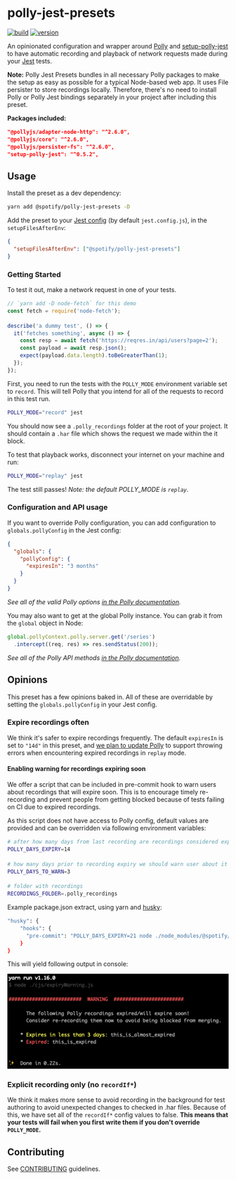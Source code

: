 # polly-jest-presets

[![build](https://img.shields.io/circleci/build/github/spotify/polly-jest-presets.svg)](https://circleci.com/gh/spotify/polly-jest-presets)
[![version](https://img.shields.io/github/package-json/v/spotify/polly-jest-presets.svg)](https://www.npmjs.com/package/@spotify/polly-jest-presets)

An opinionated configuration and wrapper around [Polly] and [setup-polly-jest] to have automatic recording and playback of network requests made during your [Jest] tests.

**Note:** Polly Jest Presets bundles in all necessary Polly packages to make the setup as easy as possible for a typical Node-based web app. It uses File persister to store recordings locally. Therefore, there's no need to install Polly or Polly Jest bindings separately in your project after including this preset.

**Packages included:**

```json
"@pollyjs/adapter-node-http": "^2.6.0",
"@pollyjs/core": "^2.6.0",
"@pollyjs/persister-fs": "^2.6.0",
"setup-polly-jest": "^0.5.2",
```

## Usage

Install the preset as a dev dependency:

```sh
yarn add @spotify/polly-jest-presets -D
```

Add the preset to your [Jest config](https://jestjs.io/docs/en/configuration) (by default `jest.config.js`), in the `setupFilesAfterEnv`:

```json
{
  "setupFilesAfterEnv": ["@spotify/polly-jest-presets"]
}
```

### Getting Started

To test it out, make a network request in one of your tests.

```js
// `yarn add -D node-fetch` for this demo
const fetch = require('node-fetch');

describe('a dummy test', () => {
  it('fetches something', async () => {
    const resp = await fetch('https://reqres.in/api/users?page=2');
    const payload = await resp.json();
    expect(payload.data.length).toBeGreaterThan(1);
  });
});
```

First, you need to run the tests with the `POLLY_MODE` environment variable set to `record`. This will tell Polly that you intend for all of the requests to record in this test run. 

```sh
POLLY_MODE="record" jest
```

You should now see a `.polly_recordings` folder at the root of your project. It should contain a `.har` file which shows the request we made within the it block.

To test that playback works, disconnect your internet on your machine and run:

```sh
POLLY_MODE="replay" jest
```

The test still passes! *Note: the default POLLY_MODE is `replay`.*

### Configuration and API usage

If you want to override Polly configuration, you can add configuration to `globals.pollyConfig` in the Jest config:

```json
{
  "globals": {
    "pollyConfig": {
      "expiresIn": "3 months"
    }
  }
}
```

*See all of the valid Polly options [in the Polly documentation](https://netflix.github.io/pollyjs/#/configuration).*

You may also want to get at the global Polly instance. You can grab it from the `global` object in Node:

```js
global.pollyContext.polly.server.get('/series')
  .intercept((req, res) => res.sendStatus(200));
```

*See all of the Polly API methods [in the Polly documentation](https://netflix.github.io/pollyjs/#/api).*

## Opinions

This preset has a few opinions baked in. All of these are overridable by setting the `globals.pollyConfig` in your Jest config.

### Expire recordings often

We think it's safer to expire recordings frequently. The default `expiresIn` is set to `"14d"` in this preset, and [we plan to update Polly](https://github.com/Netflix/pollyjs/issues/226) to support throwing errors when encountering expired recordings in `replay` mode.

#### Enabling warning for recordings expiring soon

We offer a script that can be included in pre-commit hook to warn users about recordings that will expire soon. This is to encourage timely re-recording and prevent people from getting blocked because of tests failing on CI due to expired recordings.

As this script does not have access to Polly config, default values are provided and can be overridden via following environment variables:

```sh
# after how many days from last recording are recordings considered expired
POLLY_DAYS_EXPIRY=14

# how many days prior to recording expiry we should warn user about it
POLLY_DAYS_TO_WARN=3

# folder with recordings
RECORDINGS_FOLDER=.polly_recordings
```

Example package.json extract, using yarn and [husky](https://www.npmjs.com/package/husky):

```sh
"husky": {
    "hooks": {
      "pre-commit": "POLLY_DAYS_EXPIRY=21 node ./node_modules/@spotify/polly-jest-presets/cjs/expiryWarning.js",
    }
}
```

This will yield following output in console:

![Expiry Warning Example](./expiry_warning_example.png "Expiry Warning Example")

### Explicit recording only (no `recordIf*`)

We think it makes more sense to avoid recording in the background for test authoring to avoid unexpected changes to checked in .har files. Because of this, we have set all of the `recordIf*` config values to false. **This means that your tests will fail when you first write them if you don't override `POLLY_MODE`.**

## Contributing

See [CONTRIBUTING](./CONTRIBUTING.md) guidelines.

[Polly]: https://netflix.github.io/pollyjs
[setup-polly-jest]: https://www.npmjs.com/package/setup-polly-jest
[ESLint]: https://eslint.org/
[Jest]: http://jestjs.io/
